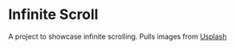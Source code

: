 # Infinite Scroll
A project to showcase infinite scrolling. Pulls images from [Usplash](https://usplash.com)
